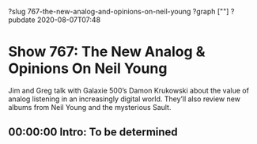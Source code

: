 ?slug 767-the-new-analog-and-opinions-on-neil-young
?graph [""]
?pubdate 2020-08-07T07:48

# Show 767: The New Analog & Opinions On Neil Young

Jim and Greg talk with Galaxie 500’s Damon Krukowski about the value of analog listening in an increasingly digital world. They’ll also review new albums from Neil Young and the mysterious Sault.

## 00:00:00 Intro: To be determined